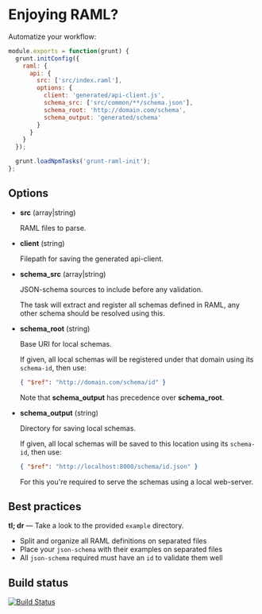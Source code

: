 Enjoying RAML?
==============

Automatize your workflow:

```javascript
module.exports = function(grunt) {
  grunt.initConfig({
    raml: {
      api: {
        src: ['src/index.raml'],
        options: {
          client: 'generated/api-client.js',
          schema_src: ['src/common/**/schema.json'],
          schema_root: 'http://domain.com/schema',
          schema_output: 'generated/schema'
        }
      }
    }
  });

  grunt.loadNpmTasks('grunt-raml-init');
};
```

## Options

- **src** (array|string)

  RAML files to parse.

- **client** (string)

  Filepath for saving the generated api-client.

- **schema_src** (array|string)

  JSON-schema sources to include before any validation.

  The task will extract and register all schemas defined in RAML, any other schema should be resolved using this.

- **schema_root** (string)

  Base URI for local schemas.

  If given, all local schemas will be registered under that domain using its `schema-id`, then use:

  ```json
  { "$ref": "http://domain.com/schema/id" }
  ```

  Note that **schema_output** has precedence over **schema_root**.

- **schema_output** (string)

  Directory for saving local schemas.

  If given, all local schemas will be saved to this location using its `schema-id`, then use:

  ```json
  { "$ref": "http://localhost:8000/schema/id.json" }
  ```

  For this you're required to serve the schemas using a local web-server.

## Best practices

**tl; dr** &mdash; Take a look to the provided `example` directory.

- Split and organize all RAML definitions on separated files
- Place your `json-schema` with their examples on separated files
- All `json-schema` required must have an `id` to validate them well

## Build status

[![Build Status](https://travis-ci.org/gextech/grunt-raml-init.png?branch=master)](https://travis-ci.org/gextech/grunt-raml-init)
